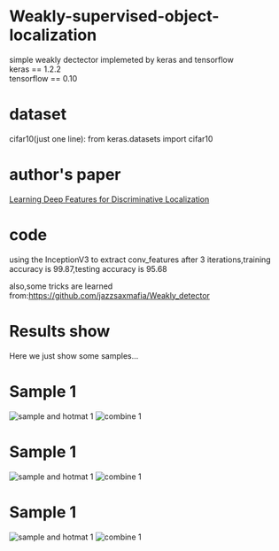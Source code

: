 # Weakly-supervised-object-localization
 simple weakly dectector implemeted by keras and tensorflow<br>
 keras == 1.2.2<br>
 tensorflow == 0.10<br>
 
  
# dataset
cifar10(just one line): from keras.datasets import cifar10
 
# author's paper
[Learning Deep Features for Discriminative Localization](https://arxiv.org/pdf/1512.04150.pdf)


# code
using the InceptionV3 to extract conv_features
after 3 iterations,training accuracy is 99.87,testing accuracy is 95.68

also,some tricks are learned from:https://github.com/jazzsaxmafia/Weakly_detector


# Results show
Here we just show some samples...



# Sample 1
![sample and hotmat 1](https://github.com/ray0809/weakly-supervised-object-localization/blob/master/result_pic/1.jpg)
![combine 1](https://github.com/ray0809/weakly-supervised-object-localization/blob/master/result_pic/2.jpg)


# Sample 1
![sample and hotmat 1](https://github.com/ray0809/weakly-supervised-object-localization/blob/master/result_pic/3.jpg)
![combine 1](https://github.com/ray0809/weakly-supervised-object-localization/blob/master/result_pic/4.jpg)

# Sample 1
![sample and hotmat 1](https://github.com/ray0809/weakly-supervised-object-localization/blob/master/result_pic/5.jpg)
![combine 1](https://github.com/ray0809/weakly-supervised-object-localization/blob/master/result_pic/6.jpg)
